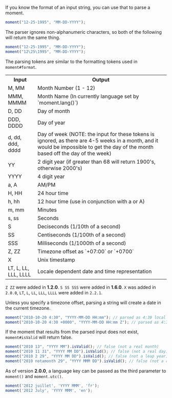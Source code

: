 If you know the format of an input string, you can use that to parse a moment.

```javascript
moment("12-25-1995", "MM-DD-YYYY");
```

The parser ignores non-alphanumeric characters, so both of the following will return the same thing.

```javascript
moment("12-25-1995", "MM-DD-YYYY");
moment("12\25\1995", "MM-DD-YYYY");
```

The parsing tokens are similar to the formatting tokens used in `moment#format`.

<table class="table table-striped table-bordered">
  <tbody>
    <tr>
      <th>Input</th>
      <th>Output</th>
    </tr>
    <tr>
      <td>M, MM</td>
      <td>Month Number (1 - 12)</td>
    </tr>
    <tr>
      <td>MMM, MMMM</td>
      <td>Month Name (In currently language set by `moment.lang()`)</td>
    </tr>
    <tr>
      <td>D, DD</td>
      <td>Day of month</td>
    </tr>
    <tr>
      <td>DDD, DDDD</td>
      <td>Day of year</td>
    </tr>
    <tr>
      <td>d, dd, ddd, dddd</td>
      <td>Day of week (NOTE: the input for these tokens is ignored, as there are 4-5 weeks in a month, and it would be impossible to get the day of the month based off the day of the week)</td>
    </tr>
    <tr>
      <td>YY</td>
      <td>2 digit year (if greater than 68 will return 1900's, otherwise 2000's)</td>
    </tr>
    <tr>
      <td>YYYY</td>
      <td>4 digit year</td>
    </tr>
    <tr>
      <td>a, A</td>
      <td>AM/PM</td>
    </tr>
    <tr>
      <td>H, HH</td>
      <td>24 hour time</td>
    </tr>
    <tr>
      <td>h, hh</td>
      <td>12 hour time (use in conjunction with a or A)</td>
    </tr>
    <tr>
      <td>m, mm</td>
      <td>Minutes</td>
    </tr>
    <tr>
      <td>s, ss</td>
      <td>Seconds</td>
    </tr>
    <tr>
      <td>S</td>
      <td>Deciseconds (1/10th of a second)</td>
    </tr>
    <tr>
      <td>SS</td>
      <td>Centiseconds (1/100th of a second)</td>
    </tr>
    <tr>
      <td>SSS</td>
      <td>Milliseconds (1/1000th of a second)</td>
    </tr>
    <tr>
      <td>Z, ZZ</td>
      <td>
        Timezone offset as `+07:00` or `+0700`
      </td>
    </tr>
    <tr>
      <td>X</td>
      <td>
        Unix timestamp
      </td>
    </tr>
	<tr>
	  <td>LT, L, LL, LLL, LLLL</td>
	  <td>Locale dependent date and time representation</td>
	</tr>
  </tbody>
</table>

`Z ZZ` were added in **1.2.0**. `S SS SSS` were added in **1.6.0**. `X` was
added in `2.0.0`, `LT`, `L`, `LL`, `LLL`, `LLLL` were added in `2.2.1`.

Unless you specify a timezone offset, parsing a string will create a date in the current timezone.

```javascript
moment("2010-10-20 4:30", "YYYY-MM-DD HH:mm"); // parsed as 4:30 local time
moment("2010-10-20 4:30 +0000", "YYYY-MM-DD HH:mm Z"); // parsed as 4:30 GMT
```

If the moment that results from the parsed input does not exist, `moment#isValid` will return false.

```javascript
moment("2010 13", "YYYY MM").isValid(); // false (not a real month)
moment("2010 11 31", "YYYY MM DD").isValid(); // false (not a real day)
moment("2010 2 29", "YYYY MM DD").isValid(); // false (not a leap year)
moment("2010 notamonth 29", "YYYY MMM DD").isValid(); // false (not a real month name)
```

As of version **2.0.0**, a language key can be passed as the third parameter to `moment()` and `moment.utc()`.

```javascript
moment('2012 juillet', 'YYYY MMM', 'fr');
moment('2012 July', 'YYYY MMM', 'en');
```
